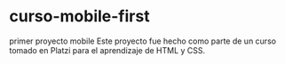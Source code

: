 # curso-mobile-first
primer proyecto mobile 
Este proyecto fue hecho como parte de un curso tomado en Platzi para el aprendizaje de HTML y CSS.
